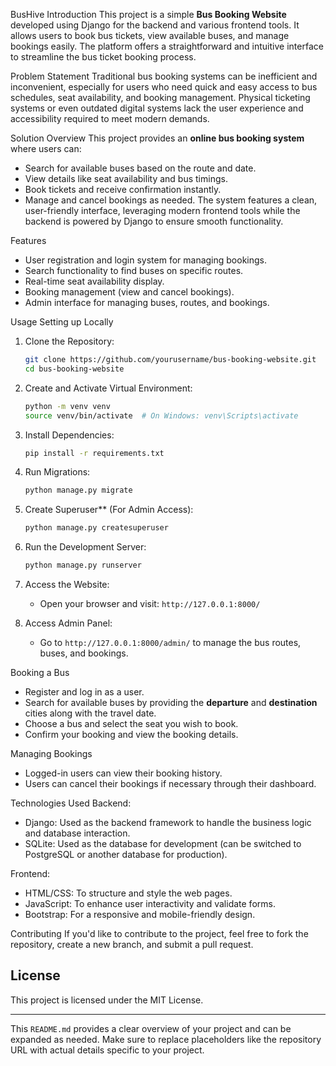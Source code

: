 BusHive
Introduction
This project is a simple **Bus Booking Website** developed using Django for the backend and various frontend tools. It allows users to book bus tickets, view available buses, and manage bookings easily. The platform offers a straightforward and intuitive interface to streamline the bus ticket booking process.

 Problem Statement
Traditional bus booking systems can be inefficient and inconvenient, especially for users who need quick and easy access to bus schedules, seat availability, and booking management. Physical ticketing systems or even outdated digital systems lack the user experience and accessibility required to meet modern demands.

Solution Overview
This project provides an **online bus booking system** where users can:
- Search for available buses based on the route and date.
- View details like seat availability and bus timings.
- Book tickets and receive confirmation instantly.
- Manage and cancel bookings as needed.
The system features a clean, user-friendly interface, leveraging modern frontend tools while the backend is powered by Django to ensure smooth functionality.

 Features
- User registration and login system for managing bookings.
- Search functionality to find buses on specific routes.
- Real-time seat availability display.
- Booking management (view and cancel bookings).
- Admin interface for managing buses, routes, and bookings.

Usage
Setting up Locally
1. Clone the Repository:
   ```bash
   git clone https://github.com/yourusername/bus-booking-website.git
   cd bus-booking-website
   ```

2. Create and Activate Virtual Environment:
   ```bash
   python -m venv venv
   source venv/bin/activate  # On Windows: venv\Scripts\activate
   ```

3. Install Dependencies:
   ```bash
   pip install -r requirements.txt
   ```

4. Run Migrations:
   ```bash
   python manage.py migrate
   ```

5. Create Superuser** (For Admin Access):
   ```bash
   python manage.py createsuperuser
   ```

6. Run the Development Server:
   ```bash
   python manage.py runserver
   ```

7. Access the Website:
   - Open your browser and visit: `http://127.0.0.1:8000/`

8. Access Admin Panel:
   - Go to `http://127.0.0.1:8000/admin/` to manage the bus routes, buses, and bookings.

Booking a Bus
- Register and log in as a user.
- Search for available buses by providing the **departure** and **destination** cities along with the travel date.
- Choose a bus and select the seat you wish to book.
- Confirm your booking and view the booking details.

Managing Bookings
- Logged-in users can view their booking history.
- Users can cancel their bookings if necessary through their dashboard.

Technologies Used
Backend:
- Django: Used as the backend framework to handle the business logic and database interaction.
- SQLite: Used as the database for development (can be switched to PostgreSQL or another database for production).

Frontend:
- HTML/CSS: To structure and style the web pages.
- JavaScript: To enhance user interactivity and validate forms.
- Bootstrap: For a responsive and mobile-friendly design.

Contributing
If you'd like to contribute to the project, feel free to fork the repository, create a new branch, and submit a pull request.

## License
This project is licensed under the MIT License.

---

This `README.md` provides a clear overview of your project and can be expanded as needed. Make sure to replace placeholders like the repository URL with actual details specific to your project.
